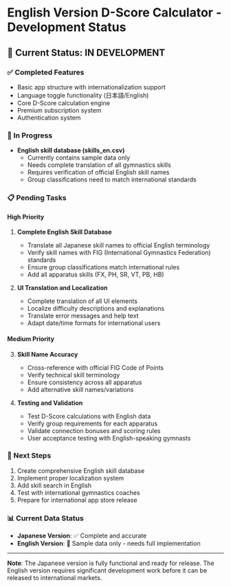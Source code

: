 # English Version D-Score Calculator - Development Status

## 🚧 Current Status: IN DEVELOPMENT

### ✅ Completed Features
- Basic app structure with internationalization support
- Language toggle functionality (日本語/English)
- Core D-Score calculation engine
- Premium subscription system
- Authentication system

### 🔄 In Progress
- **English skill database (skills_en.csv)**
  - Currently contains sample data only
  - Needs complete translation of all gymnastics skills
  - Requires verification of official English skill names
  - Group classifications need to match international standards

### 📋 Pending Tasks

#### High Priority
1. **Complete English Skill Database**
   - Translate all Japanese skill names to official English terminology
   - Verify skill names with FIG (International Gymnastics Federation) standards
   - Ensure group classifications match international rules
   - Add all apparatus skills (FX, PH, SR, VT, PB, HB)

2. **UI Translation and Localization**
   - Complete translation of all UI elements
   - Localize difficulty descriptions and explanations
   - Translate error messages and help text
   - Adapt date/time formats for international users

#### Medium Priority
3. **Skill Name Accuracy**
   - Cross-reference with official FIG Code of Points
   - Verify technical skill terminology
   - Ensure consistency across all apparatus
   - Add alternative skill names/variations

4. **Testing and Validation**
   - Test D-Score calculations with English data
   - Verify group requirements for each apparatus
   - Validate connection bonuses and scoring rules
   - User acceptance testing with English-speaking gymnasts

### 🎯 Next Steps
1. Create comprehensive English skill database
2. Implement proper localization system
3. Add skill search in English
4. Test with international gymnastics coaches
5. Prepare for international app store release

### 📊 Current Data Status
- **Japanese Version**: ✅ Complete and accurate
- **English Version**: 🚧 Sample data only - needs full implementation

---

**Note**: The Japanese version is fully functional and ready for release. The English version requires significant development work before it can be released to international markets.